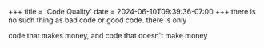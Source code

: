 +++
title = 'Code Quality'
date = 2024-06-10T09:39:36-07:00
+++
there is no such thing as bad code or good code. there is only

code that makes money, and code that doesn't make money
